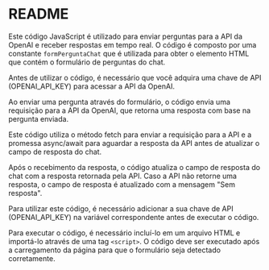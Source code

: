 # README

Este código JavaScript é utilizado para enviar perguntas para a API da OpenAI e receber respostas em tempo real. O código é composto por uma constante `formPerguntaChat` que é utilizada para obter o elemento HTML que contém o formulário de perguntas do chat.

Antes de utilizar o código, é necessário que você adquira uma chave de API (OPENAI_API_KEY) para acessar a API da OpenAI.

Ao enviar uma pergunta através do formulário, o código envia uma requisição para a API da OpenAI, que retorna uma resposta com base na pergunta enviada.

Este código utiliza o método fetch para enviar a requisição para a API e a promessa async/await para aguardar a resposta da API antes de atualizar o campo de resposta do chat.

Após o recebimento da resposta, o código atualiza o campo de resposta do chat com a resposta retornada pela API. Caso a API não retorne uma resposta, o campo de resposta é atualizado com a mensagem "Sem resposta".

Para utilizar este código, é necessário adicionar a sua chave de API (OPENAI_API_KEY) na variável correspondente antes de executar o código.

Para executar o código, é necessário incluí-lo em um arquivo HTML e importá-lo através de uma tag `<script>`. O código deve ser executado após a carregamento da página para que o formulário seja detectado corretamente.
